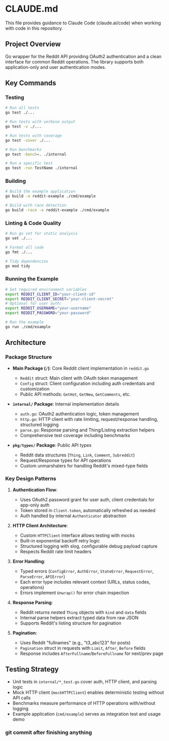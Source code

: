 # CLAUDE.md

This file provides guidance to Claude Code (claude.ai/code) when working with code in this repository.

## Project Overview

Go wrapper for the Reddit API providing OAuth2 authentication and a clean interface for common Reddit operations. The library supports both application-only and user authentication modes.

## Key Commands

### Testing
```bash
# Run all tests
go test ./...

# Run tests with verbose output
go test -v ./...

# Run tests with coverage
go test -cover ./...

# Run benchmarks
go test -bench=. ./internal

# Run a specific test
go test -run TestName ./internal
```

### Building
```bash
# Build the example application
go build -o reddit-example ./cmd/example

# Build with race detection
go build -race -o reddit-example ./cmd/example
```

### Linting & Code Quality
```bash
# Run go vet for static analysis
go vet ./...

# Format all code
go fmt ./...

# Tidy dependencies
go mod tidy
```

### Running the Example
```bash
# Set required environment variables
export REDDIT_CLIENT_ID="your-client-id"
export REDDIT_CLIENT_SECRET="your-client-secret"
# Optional for user auth:
export REDDIT_USERNAME="your-username"
export REDDIT_PASSWORD="your-password"

# Run the example
go run ./cmd/example
```

## Architecture

### Package Structure
- **Main Package (`/`)**: Core Reddit client implementation in `reddit.go`
  - `Reddit` struct: Main client with OAuth token management
  - `Config` struct: Client configuration including auth credentials and customization
  - Public API methods: `GetHot`, `GetNew`, `GetComments`, etc.

- **`internal/` Package**: Internal implementation details
  - `auth.go`: OAuth2 authentication logic, token management
  - `http.go`: HTTP client with rate limiting, request/response handling, structured logging
  - `parse.go`: Response parsing and Thing/Listing extraction helpers
  - Comprehensive test coverage including benchmarks

- **`pkg/types/` Package**: Public API types
  - Reddit data structures (`Thing`, `Link`, `Comment`, `Subreddit`)
  - Request/Response types for API operations
  - Custom unmarshalers for handling Reddit's mixed-type fields

### Key Design Patterns

1. **Authentication Flow**:
   - Uses OAuth2 password grant for user auth, client credentials for app-only auth
   - Token stored in `Client.token`, automatically refreshed as needed
   - Auth handled by internal `Authenticator` abstraction

2. **HTTP Client Architecture**:
   - Custom `HTTPClient` interface allows testing with mocks
   - Built-in exponential backoff retry logic
   - Structured logging with slog, configurable debug payload capture
   - Respects Reddit rate limit headers

3. **Error Handling**:
   - Typed errors (`ConfigError`, `AuthError`, `StateError`, `RequestError`, `ParseError`, `APIError`)
   - Each error type includes relevant context (URLs, status codes, operations)
   - Errors implement `Unwrap()` for error chain inspection

4. **Response Parsing**:
   - Reddit returns nested `Thing` objects with `kind` and `data` fields
   - Internal parse helpers extract typed data from raw JSON
   - Supports Reddit's listing structure for pagination

5. **Pagination**:
   - Uses Reddit "fullnames" (e.g., "t3_abc123" for posts)
   - `Pagination` struct in requests with `Limit`, `After`, `Before` fields
   - Response includes `AfterFullname`/`BeforeFullname` for next/prev page

## Testing Strategy

- Unit tests in `internal/*_test.go` cover auth, HTTP client, and parsing logic
- Mock HTTP client (`mockHTTPClient`) enables deterministic testing without API calls
- Benchmarks measure performance of HTTP operations with/without logging
- Example application (`cmd/example`) serves as integration test and usage demo

### git commit after finishing anything ###